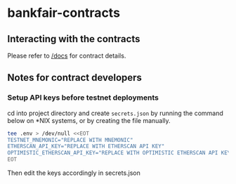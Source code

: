 # bankfair-contracts

## Interacting with the contracts
Please refer to [/docs](/docs) for contract details.

## Notes for contract developers

### Setup API keys before testnet deployments
cd into project directory and create ```secrets.json``` by running the command below on *NIX systems, or by creating the file manually.

```sh
tee .env > /dev/null <<EOT
TESTNET_MNEMONIC="REPLACE WITH MNEMONIC"
ETHERSCAN_API_KEY="REPLACE WITH ETHERSCAN API KEY"
OPTIMISTIC_ETHERSCAN_API_KEY="REPLACE WITH OPTIMISTIC ETHERSCAN API KEY"
EOT
```

Then edit the keys accordingly in secrets.json
